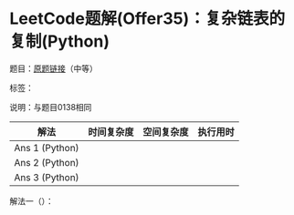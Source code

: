 # LeetCode题解(Offer35)：复杂链表的复制(Python)

题目：[原题链接](https://leetcode-cn.com/problems/fu-za-lian-biao-de-fu-zhi-lcof/)（中等）

标签：

说明：与题目0138相同

| 解法           | 时间复杂度 | 空间复杂度 | 执行用时 |
| -------------- | ---------- | ---------- | -------- |
| Ans 1 (Python) |            |            |          |
| Ans 2 (Python) |            |            |          |
| Ans 3 (Python) |            |            |          |

解法一（）：

